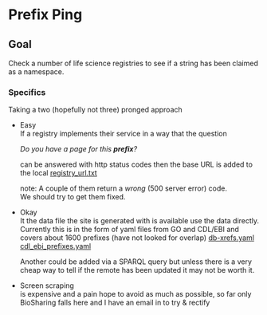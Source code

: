 # Prefix Ping

## Goal

Check a number of life science registries to see if a string has been claimed as a namespace.

### Specifics

Taking a two (hopefully not three) pronged approach

- Easy  
If a registry implements their service in a way that the question

  _Do you have a page for this __prefix__?_ 

  can be answered with http status codes then the base URL is added to
 the local [registry_url.txt](file://registry_url.txt)

    note: A couple of them return a _wrong_ (500 server error) code.  
    We should try to get them fixed.

- Okay  
 It the data file the site is generated with is available use the data directly.  
 Currently this is in the form of yaml files from GO and CDL/EBI
 and covers about 1600 prefixes (have not looked for overlap)
    [db-xrefs.yaml](http://current.geneontology.org/metadata/db-xrefs.yaml)  
    [cdl_ebi_prefixes.yaml](https://n2t.net/e/cdl_ebi_prefixes.yaml)

    Another could be added via a SPARQL query but unless there is a very cheap
way to tell if the remote has been updated it may not be worth it.
      

 - Screen scraping  
  is expensive and a pain hope to avoid as much as possible,
  so far only BioSharing falls here and I have an email in to try & rectify 
